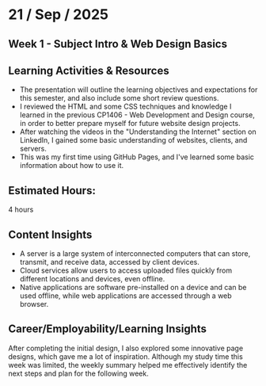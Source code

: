 # 21 / Sep / 2025
## Week 1 - Subject Intro & Web Design Basics
## Learning Activities & Resources
- The presentation will outline the learning objectives and expectations for this semester, and also include some short review questions.
- I reviewed the HTML and some CSS techniques and knowledge I learned in the previous CP1406 - Web Development and Design course, in order to better prepare myself for future website design projects.
- After watching the videos in the "Understanding the Internet" section on LinkedIn, I gained some basic understanding of websites, clients, and servers.
- This was my first time using GitHub Pages, and I've learned some basic information about how to use it.

## Estimated Hours:
4 hours

## Content Insights
- A server is a large system of interconnected computers that can store, transmit, and receive data, accessed by client devices.
- Cloud services allow users to access uploaded files quickly from different locations and devices, even offline.
- Native applications are software pre-installed on a device and can be used offline, while web applications are accessed through a web browser.

## Career/Employability/Learning Insights
After completing the initial design, I also explored some innovative page designs, which gave me a lot of inspiration. Although my study time this week was limited, the weekly summary helped me effectively identify the next steps and plan for the following week.
